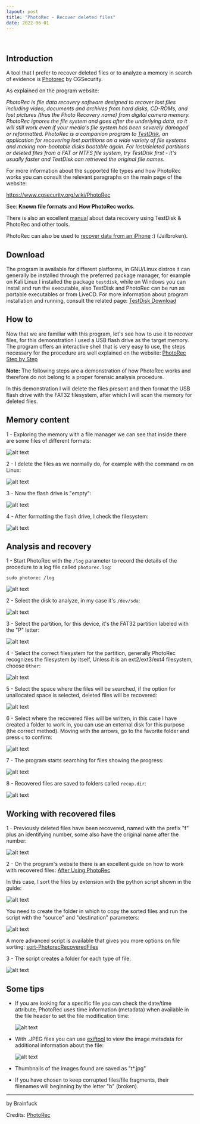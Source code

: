 ```yaml
---
layout: post
title: "PhotoRec - Recover deleted files"
date: 2022-06-01
---
```


<br>

## Introduction

A tool that I prefer to recover deleted files or to analyze a memory in search of evidence is [Photorec](https://www.cgsecurity.org/wiki/PhotoRec) by CGSecurity.

As explained on the program website:

*PhotoRec is file data recovery software designed to recover lost files including video, documents and archives from hard disks, CD-ROMs, and lost pictures (thus the Photo Recovery name) from digital camera memory. PhotoRec ignores the file system and goes after the underlying data, so it will still work even if your media's file system has been severely damaged or reformatted.
PhotoRec is a companion program to [TestDisk](https://www.cgsecurity.org/wiki/TestDisk), an application for recovering lost partitions on a wide variety of file systems and making non-bootable disks bootable again. For lost/deleted partitions or deleted files from a FAT or NTFS file system, try TestDisk first - it's usually faster and TestDisk can retrieved the original file names.*

For more information about the supported file types and how PhotoRec works you can consult the relevant paragraphs on the main page of the website:

<https://www.cgsecurity.org/wiki/PhotoRec>

See: **Known file formats** and **How PhotoRec works**.

There is also an excellent [manual](https://www.cgsecurity.org/testdisk.pdf) about data recovery using TestDisk & PhotoRec and other tools.

PhotoRec can also be used to [recover data from an iPhone](https://www.cgsecurity.org/wiki/Recover_data_from_an_iPhone) :) (Jailbroken).

## Download

The program is available for different platforms, in GNU/Linux distros it can generally be installed through the preferred package manager, for example on Kali Linux I installed the package `testdisk`, while on Windows you can install and run the executable, also TestDisk and PhotoRec can be run as portable executables or from LiveCD.
For more information about program installation and running, consult the related page: [TestDisk Download](https://www.cgsecurity.org/wiki/TestDisk_Download)

## How to

Now that we are familiar with this program, let's see how to use it to recover files, for this demonstration I used a USB flash drive as the target memory. The program offers an interactive shell that is very easy to use, the steps necessary for the procedure are well explained on the website: [PhotoRec Step by Step](https://www.cgsecurity.org/wiki/PhotoRec_Step_By_Step)

**Note:** The following steps are a demonstration of how PhotoRec works and therefore do not belong to a proper forensic analysis procedure.

In this demonstration I will delete the files present and then format the USB flash drive with the FAT32 filesystem, after which I will scan the memory for deleted files.

## Memory content

1 - Exploring the memory with a file manager we can see that inside there are some files of different formats:

![alt text](uploads/img/posts/photorec-tutorial/1-memory-content.png)

2 - I delete the files as we normally do, for example with the command `rm` on Linux:

![alt text](uploads/img/posts/photorec-tutorial/2-delete-files.png)

3 - Now the flash drive is "empty":

![alt text](uploads/img/posts/photorec-tutorial/3-empty-directory.png)

4 - After formatting the flash drive, I check the filesystem:

![alt text](uploads/img/posts/photorec-tutorial/4-filesystem-list.png)

## Analysis and recovery

1 - Start PhotoRec with the `/log` parameter to record the details of the procedure to a log file called `photorec.log`:

`sudo photorec /log`

![alt text](uploads/img/posts/photorec-tutorial/5-start-photorec.png)

2 - Select the disk to analyze, in my case it's `/dev/sda`:

![alt text](uploads/img/posts/photorec-tutorial/6-select-disk.png)

3 - Select the partition, for this device, it's the FAT32 partition labeled with the "P" letter:

![alt text](uploads/img/posts/photorec-tutorial/7-select-partition.png)

4 - Select the correct filesystem for the partition, generally PhotoRec recognizes the filesystem by itself, Unless it is an ext2/ext3/ext4 filesystem, choose `Other`:

![alt text](uploads/img/posts/photorec-tutorial/8-select-filesystem.png)

5 - Select the space where the files will be searched, if the option for unallocated space is selected, deleted files will be recovered:

![alt text](uploads/img/posts/photorec-tutorial/9-select-space.png)

6 - Select where the recovered files will be written, in this case I have created a folder to work in, you can use an external disk for this purpose (the correct method). Moving with the arrows, go to the favorite folder and press `c` to confirm:

![alt text](uploads/img/posts/photorec-tutorial/10-select-recover-folder.png)

7 - The program starts searching for files showing the progress:

![alt text](uploads/img/posts/photorec-tutorial/11-photorec-progress.png)

8 - Recovered files are saved to folders called `recup.dir`:

![alt text](uploads/img/posts/photorec-tutorial/12-recover-terminated.png)

## Working with recovered files

1 - Previously deleted files have been recovered, named with the prefix "f" plus an identifying number, some also have the original name after the number:

![alt text](uploads/img/posts/photorec-tutorial/13-recovered-files.png)

2 - On the program's website there is an excellent guide on how to work with recovered files: [After Using PhotoRec](https://www.cgsecurity.org/wiki/After_Using_PhotoRec)

In this case, I sort the files by extension with the python script shown in the guide:

![alt text](uploads/img/posts/photorec-tutorial/14-python-sort-script.png)

You need to create the folder in which to copy the sorted files and run the script with the "source" and "destination" parameters:

![alt text](uploads/img/posts/photorec-tutorial/15-sorted-files.png)

A more advanced script is available that gives you more options on file sorting: [sort-PhotorecRecoveredFiles](https://github.com/tfrdidi/sort-PhotorecRecoveredFiles)

3 - The script creates a folder for each type of file:

![alt text](uploads/img/posts/photorec-tutorial/16-filetypes.png)

## Some tips

* If you are looking for a specific file you can check the date/time attribute, PhotoRec uses time information (metadata) when available in the file header to set the file modification time:

    ![alt text](uploads/img/posts/photorec-tutorial/17-datetime-sort.png)

* With .JPEG files you can use [exiftool](https://exiftool.org/) to view the image metadata for additional information about the file:

    ![alt text](uploads/img/posts/photorec-tutorial/18-exiftool-example.png)

* Thumbnails of the images found are saved as "t*.jpg"

* If you have chosen to keep corrupted files/file fragments, their filenames will beginning by the letter "b" (broken).

---

by Brainfuck

Credits: [PhotoRec](https://www.cgsecurity.org/wiki/PhotoRec)
